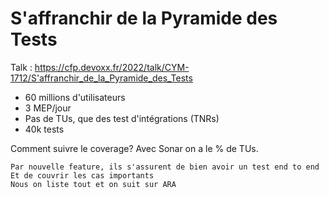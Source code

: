# S'affranchir de la Pyramide des Tests

Talk : https://cfp.devoxx.fr/2022/talk/CYM-1712/S'affranchir_de_la_Pyramide_des_Tests

- 60 millions d'utilisateurs 
- 3 MEP/jour 
- Pas de TUs, que des test d'intégrations (TNRs)
- 40k tests

Comment suivre le coverage? Avec Sonar on a le % de TUs.
```Ils n'ont pas de solution
Par nouvelle feature, ils s'assurent de bien avoir un test end to end 
Et de couvrir les cas importants
Nous on liste tout et on suit sur ARA
```
